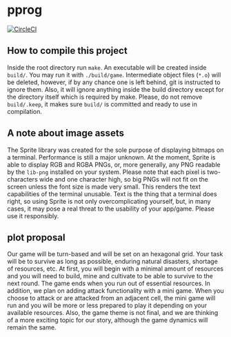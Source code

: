 # pprog
[![CircleCI](https://circleci.com/gh/knifecake/pprog.svg?style=svg&circle-token=a738aa38091dce1ca9eead8125f07cdd91df0831)](https://circleci.com/gh/knifecake/pprog)
## How to compile this project
Inside the root directory run `make`. An executable will be created inside
`build/`. You may run it with `./build/game`. Intermediate object files (`*.o`)
will be deleted, however, if by any chance one is left behind, git is
instructed to ignore them. Also, it will ignore anything inside the build
directory except for the directory itself which is required by make. Please, do
not remove `build/.keep`, it makes sure `build/` is committed and ready to use
in compilation.

## A note about image assets

The Sprite library was created for the sole purpose of displaying bitmaps on a
terminal. Performance is still a major unknown. At the moment, Sprite is able
to display RGB and RGBA PNGs, or, more generally, any PNG readable by the
`lib-png` installed on your system.  Please note that each pixel is
two-characters wide and one character high, so big PNGs will not fit on the
screen unless the font size is made very small.  This renders the text
capabilities of the terminal unusable. Text is the thing that a terminal does
right, so using Sprite is not only overcomplicating yourself, but, in many
cases, it may pose a real threat to the usability of your app/game. Please use
it responsibly.

## plot proposal
Our game will be turn-based and will be set on an hexagonal grid. Your task
will be to survive as long as possible, enduring natural disasters, shortage of
resources, etc. At first, you will begin with a minimal amount of resources and
you will need to build, mine and cultivate to be able to survive to the next
round. The game ends when you run out of essential resources. In addition, we
plan on adding attack functionality with a mini game. When you choose to attack
or are attacked from an adjacent cell, the mini game will run and you will be
more or less prepared to play it depending on your available resources. Also,
the game theme is not final, and we are thinking of a more exciting topic for
our story, although the game dynamics will remain the same.

